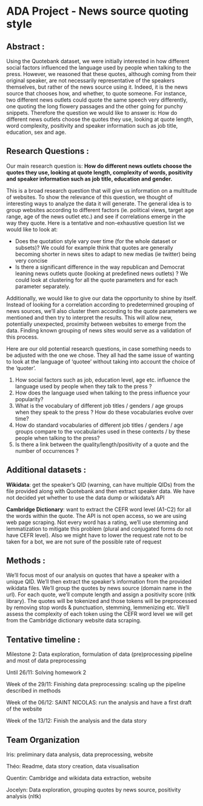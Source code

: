 # ADA Project - News source quoting style

## **Abstract :** 
Using the Quotebank dataset, we were initially interested in how different social factors influenced the language used by people when talking to the press. However, we reasoned that these quotes, although coming from their original speaker, are not necessarily representative of the speakers themselves, but rather of the news source using it. Indeed, it is the news source that chooses how, and whether, to quote someone. For instance, two different news outlets could quote the same speech very differently, one quoting the long flowery passages and the other going for punchy snippets. Therefore the question we would like to answer is: How do different news outlets choose the quotes they use, looking at quote length, word complexity, positivity and speaker information such as job title, education, sex and age. 


## **Research Questions :**

Our main research question is:
__How do different news outlets choose the quotes they use, looking at quote length, complexity of words, positivity and speaker information such as job title, education and gender.__

This is a broad research question that will give us information on a multitude of websites. To show the relevance of this question, we thought of interesting ways to analyze the data it will generate. The general idea is to group websites according to different factors (ie. political views, target age range, age of the news outlet etc.) and see if correlations emerge in the way they quote. Here is a tentative and non-exhaustive question list we would like to look at:

* Does the quotation style vary over time (for the whole dataset or subsets)? We could for example think that quotes are generally becoming shorter in news sites to adapt to new medias (ie twitter) being very concise
* Is there a significant difference in the way republican and Democrat leaning news outlets quote (looking at predefined news outlets) ? We could look at clustering for all the quote parameters and for each parameter separately.

Additionally, we would like to give our data the opportunity to shine by itself. Instead of looking for a correlation according to predetermined grouping of news sources, we’ll also cluster them according to the quote parameters we mentioned and then try to interpret the results. This will allow new, potentially unexpected, proximity between websites to emerge from the data. Finding known grouping of news sites would serve as a validation of this process.


Here are our old potential research questions, in case something needs to be adjusted with the one we chose. They all had the same issue of wanting to look at the language of ‘quotee’ without taking into account the choice of the ‘quoter’.

1. How social factors such as job, education level, age etc. influence the language used by people when they talk to the press ?
2. How does the language used when talking to the press influence your popularity?
3. What is the vocabulary of different job titles / genders / age groups when they speak to the press ? How do these vocabularies evolve over time?
4. How do standard vocabularies of different job titles / genders / age groups compare to the vocabularies used in these contexts / by these people when talking to the press?
5. Is there a link between the quality/length/positivity of a quote and the number of occurrences ?



## **Additional datasets :**

**Wikidata**: get the speaker’s QID (warning, can have multiple QIDs) from the file provided along with Quotebank and then extract speaker data. We have not decided yet whether to use the data dump or wikidata’s API

**Cambridge Dictionary**: want to extract the CEFR word level (A1-C2) for all the words within the quote. The API is not open access, so we are using web page scraping. Not every word has a rating, we’ll use stemming and lemmatization to mitigate this problem (plural and conjugated forms do not have CEFR level). Also we might have to lower the request rate not to be taken for a bot, we are not sure of the possible rate of request

## **Methods :**

We’ll focus most of our analysis on quotes that have a speaker with a unique QID. We’ll then extract the speaker’s information from the provided wikidata files. We’ll group the quotes by news source (domain name in the url). For each quote, we’ll compute length and assign a positivity score (nltk library). The quotes will be tokenized and those tokens will be preprocessed by removing stop words & punctuation, stemming, lemmenizing etc. We’ll assess the complexity of each token using the CEFR word level we will get from the Cambridge dictionary website data scraping.

## **Tentative timeline :**
Milestone 2: Data exploration, formulation of data (pre)processing pipeline and most of data preprocessing

Until 26/11: Solving homework 2

Week of the 29/11: Finishing data preprocessing: scaling up the pipeline described in methods

Week of the 06/12: SAINT NICOLAS: run the analysis and have a first draft of the website

Week of the 13/12: Finish the analysis and the data story


## **Team Organization**

Iris: preliminary data analysis, data preprocessing, website

Théo: Readme, data story creation, data visualisation

Quentin: Cambridge and wikidata data extraction, website

Jocelyn: Data exploration, grouping quotes by news source, positivity analysis (nltk)
